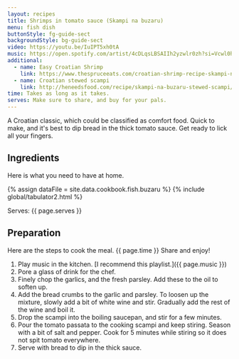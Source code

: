 ```yaml
---
layout: recipes
title: Shrimps in tomato sauce (Skampi na buzaru)
menu: fish dish
buttonStyle: fg-guide-sect
backgroundStyle: bg-guide-sect
video: https://youtu.be/IuIPT5xh0tA
music: https://open.spotify.com/artist/4cDLqsLBSAIIh2yzwlr0zh?si=Vcwl0hLiR1uJqtTIFw9TpA
additional:
  - name: Easy Croatian Shrimp
    link: https://www.thespruceeats.com/croatian-shrimp-recipe-skampi-na-buzara-1135887
  - name: Croatian stewed scampi
    link: http://heneedsfood.com/recipe/skampi-na-buzaru-stewed-scampi/
time: Takes as long as it takes.
serves: Make sure to share, and buy for your pals.
---
```


A Croatian classic, which could be classified as comfort food. Quick to make, and it's best to dip bread in the thick tomato sauce. Get ready to lick all your fingers.
<!-- excerpt-end -->

## Ingredients

Here is what you need to have at home.


{% assign dataFile = site.data.cookbook.fish.buzaru %}
{% include global/tabulator2.html %}


Serves: {{ page.serves }}

## Preparation

Here are the steps to cook the meal. {{ page.time }} Share and enjoy!

1. Play music in the kitchen. [I recommend this playlist.]({{ page.music }})
2. Pore a glass of drink for the chef.
3. Finely chop the garlics, and the fresh parsley. Add these to the oil to soften up.
4. Add the bread crumbs to the garlic and parsley. To loosen up the mixture, slowly add a bit of white wine and stir. Gradually add the rest of the wine and boil it.
5. Drop the scampi into the boiling saucepan, and stir for a few minutes.
6. Pour the tomato passata to the cooking scampi and keep stiring. Season with a bit of salt and pepper. Cook for 5 minutes while stiring so it does not spit tomato everywhere.
7. Serve with bread to dip in the thick sauce.